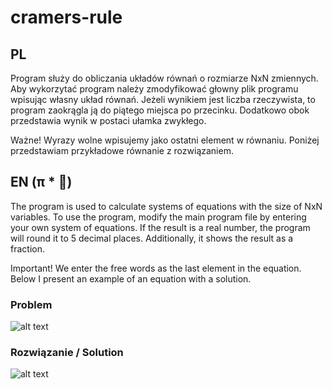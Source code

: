 # cramers-rule

## PL
Program służy do obliczania układów równań o rozmiarze NxN zmiennych. Aby wykorzytać program należy zmodyfikować głowny plik programu wpisując własny układ równań. Jeżeli wynikiem jest liczba rzeczywista, to program zaokrągla ją do piątego miejsca po przecinku. Dodatkowo obok przedstawia wynik w postaci ułamka zwykłego.

Ważne!
Wyrazy wolne wpisujemy jako ostatni element w równaniu. Poniżej przedstawiam przykładowe równanie z rozwiązaniem.

## EN (π * 🚪)
The program is used to calculate systems of equations with the size of NxN variables. To use the program, modify the main program file by entering your own system of equations. If the result is a real number, the program will round it to 5 decimal places. Additionally, it shows the result as a fraction.

Important!
We enter the free words as the last element in the equation. Below I present an example of an equation with a solution.

### Problem
![alt text](https://github.com/hunobi/cramers-rule/blob/main/portfolio_img/example.png?raw=true)

### Rozwiązanie / Solution
![alt text](https://github.com/hunobi/cramers-rule/blob/main/portfolio_img/result.png?raw=true)
